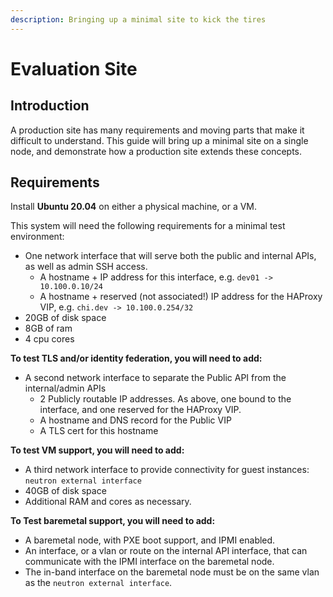 ```yaml
---
description: Bringing up a minimal site to kick the tires
---
```


# Evaluation Site

## Introduction

A production site has many requirements and moving parts that make it difficult to understand. This guide will bring up a minimal site on a single node, and demonstrate how a production site extends these concepts.

## Requirements

Install **Ubuntu 20.04** on either a physical machine, or a VM.

This system will need the following requirements for a minimal test environment:

* One network interface that will serve both the public and internal APIs, as well as admin SSH access.
  * A hostname + IP address for this interface, e.g. `dev01 -> 10.100.0.10/24`
  * A hostname + reserved (not associated!) IP address for the HAProxy VIP, e.g.  `chi.dev -> 10.100.0.254/32`
* 20GB of disk space
* 8GB of ram
* 4 cpu cores

**To test TLS and/or identity federation, you will need to add:**

* A second network interface to separate the Public API from the internal/admin APIs
  * 2 Publicly routable IP addresses. As above, one bound to the interface, and one reserved for the HAProxy VIP.
  * A hostname and DNS record for the Public VIP
  * A TLS cert for this hostname

**To test VM support, you will need to add:**

* A third network interface to provide connectivity for guest instances: `neutron external interface`
* 40GB of disk space
* Additional RAM and cores as necessary.

**To Test baremetal support, you will need to add:**

* A baremetal node, with PXE boot support, and IPMI enabled.
* An interface, or a vlan or route on the internal API interface, that can communicate with the IPMI interface on the baremetal node.
* The in-band interface on the baremetal node must be on the same vlan as the `neutron external interface`.





